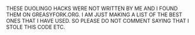 THESE DUOLINGO HACKS WERE NOT WRITTEN BY ME AND I FOUND THEM ON GREASYFORK.ORG. I AM JUST MAKING A LIST OF THE BEST ONES THAT I HAVE USED. SO PLEASE DO NOT COMMENT SAYING THAT I STOLE THIS CODE ETC. 

